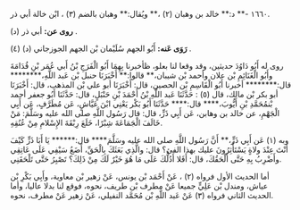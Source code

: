 ١٦٦٠ -** د:** خالد بن وهبان (٢) ،** ويُقال:** وهبان بالضم (٣) ، ابْن خالة أبي ذر.

**روى عن:** أبي ذر (د) .

**رَوَى عَنه:** أَبُو الجهم سُلَيْمان بْن الجهم الجوزجاني (د) (٤) .

روى له أَبُو دَاوُدَ حديثين، وقد وقعا لنا بعلو، ظأخبرنا بِهِمَا أَبُو الْفَرَجِ بْنُ أَبي عُمَر بْنِ قُدَامَةَ وأَبُو الْغَنَائِمِ بْن علان وأحمد بْن شيبان،** قالوا:** أَخْبَرَنَا حنبل بْن عَبد اللَّهِ،******** قال:******** أخبرنا أَبُو الْقَاسِمِ بْن الحصين، قال: أَخْبَرَنَا أبو علي بْن المذهب، قال: أَخْبَرَنَا أبو بكر بْن مالك، قال (٥) : حَدَّثَنَا عَبد اللَّهِ بْنُ أَحْمَدَ بْنِ حَنْبَلٍ، قال: حَدَّثَنَا أَبُو جعفر أحمد بْنمُحَمَّدِ بْنِ أَيُّوبَ،**** قال:**** حَدَّثَنَا أَبُو بَكْر يَعْنِي ابْنَ عَيَّاشٍ، عَن مُطَرَّفٍ، عَن أَبِي الْجَهْمِ، عن خالد بن وهابن، عَن أَبِي ذَرٍّ، قال: قال رَسُول اللَّهِ صلى الله عليه وسَلَّمَ: مَنْ خَالَفَ الْجَمَاعَةَ شِبْرًا، خَلَعَ رِبْقَةَ الإِسْلامِ مِنْ عُنُقِهِ.

وبه (١) عَن أَبِي ذَرٍّ،** أَنَّ رَسُول اللَّهِ صلى الله عليه وسَلَّمَ**** قال:****** يَا أَبَا ذَرٍّ كَيْفَ أَنْتَ عِنْدَ ولاةٍ يَسْتَأْثِرُونَ عليك بهذا الفئ؟ قال: والَّذِي بَعَثَكَ بِالْحَقِّ، أَضَعُ سَيْفِي عَلَى عَاتِقِي وأَضْرِبُ بِهِ حَتَّى أَلْحَقُكَ، قال: أَفَلا أَدُلُّكَ عَلَى مَا هُوَ خَيْرٌ لَكَ مِنْ ذَلِكَ؟ تَصْبِرُ حَتَّى تَلْحَقَنِي.

أما الحديث الأول فرواه (٢) ، عَنْ أَحْمَد بْن يونس، عَنْ زهير بْن معاوية، وأَبِي بَكْرِ بْن عياش، ومندل بْن عَلِيٍّ جميعا عَنْ مطرف بْن طريف، نحوه، فوقع لنا بدلا عاليا، وأما الحديث الثاني فرواه (٣) عَنْ عَبد اللَّهِ بْن مُحَمَّد النفيلي، عَنْ زهير عَنْ مطرف، نحوه.